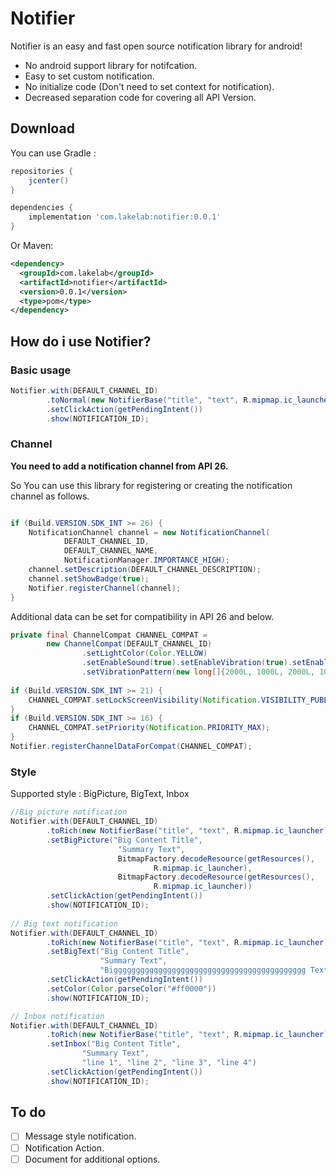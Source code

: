 # Notifier

Notifier is an easy and fast open source notification library for android!

- No android support library for notifcation.
- Easy to set custom notification.
- No initialize code (Don't need to set context for notification).
- Decreased separation code for covering all API Version.

## Download

You can use Gradle :
```gradle
repositories {
    jcenter()
}

dependencies {
    implementation 'com.lakelab:notifier:0.0.1'
}
```

Or Maven:

```xml
<dependency>
  <groupId>com.lakelab</groupId>
  <artifactId>notifier</artifactId>
  <version>0.0.1</version>
  <type>pom</type>
</dependency>
```

## How do i use Notifier?

### Basic usage

```java
Notifier.with(DEFAULT_CHANNEL_ID)
        .toNormal(new NotifierBase("title", "text", R.mipmap.ic_launcher))
        .setClickAction(getPendingIntent())
        .show(NOTIFICATION_ID);
```

### Channel

**You need to add a notification channel from API 26.**

So You can use this library for registering or creating the notification channel as follows.

```java

if (Build.VERSION.SDK_INT >= 26) {
    NotificationChannel channel = new NotificationChannel(
            DEFAULT_CHANNEL_ID,
            DEFAULT_CHANNEL_NAME,
            NotificationManager.IMPORTANCE_HIGH);
    channel.setDescription(DEFAULT_CHANNEL_DESCRIPTION);
    channel.setShowBadge(true);
    Notifier.registerChannel(channel);
}
```

Additional data can be set for compatibility in API 26 and below.

```java
private final ChannelCompat CHANNEL_COMPAT =
        new ChannelCompat(DEFAULT_CHANNEL_ID)
                .setLightColor(Color.YELLOW)
                .setEnableSound(true).setEnableVibration(true).setEnableShowLights(false)
                .setVibrationPattern(new long[]{2000L, 1000L, 2000L, 1000L});
                
if (Build.VERSION.SDK_INT >= 21) {
    CHANNEL_COMPAT.setLockScreenVisibility(Notification.VISIBILITY_PUBLIC);
}
if (Build.VERSION.SDK_INT >= 16) {
    CHANNEL_COMPAT.setPriority(Notification.PRIORITY_MAX);
}
Notifier.registerChannelDataForCompat(CHANNEL_COMPAT);
```

### Style
Supported style : BigPicture, BigText, Inbox

```java
//Big picture notification
Notifier.with(DEFAULT_CHANNEL_ID)
        .toRich(new NotifierBase("title", "text", R.mipmap.ic_launcher))
        .setBigPicture("Big Content Title",
                        "Summary Text",
                        BitmapFactory.decodeResource(getResources(),
                                R.mipmap.ic_launcher),
                        BitmapFactory.decodeResource(getResources(),
                                R.mipmap.ic_launcher))
        .setClickAction(getPendingIntent())
        .show(NOTIFICATION_ID);
        
// Big text notification
Notifier.with(DEFAULT_CHANNEL_ID)
        .toRich(new NotifierBase("title", "text", R.mipmap.ic_launcher))
        .setBigText("Big Content Title",
                    "Summary Text",
                    "Biggggggggggggggggggggggggggggggggggggggggggg Text")
        .setClickAction(getPendingIntent())
        .setColor(Color.parseColor("#ff0000"))
        .show(NOTIFICATION_ID);

// Inbox notification
Notifier.with(DEFAULT_CHANNEL_ID)
        .toRich(new NotifierBase("title", "text", R.mipmap.ic_launcher))
        .setInbox("Big Content Title",
                "Summary Text",
                "line 1", "line 2", "line 3", "line 4")
        .setClickAction(getPendingIntent())
        .show(NOTIFICATION_ID);
```


## To do

-[ ] Message style notification.
-[ ] Notification Action.
-[ ] Document for additional options.
